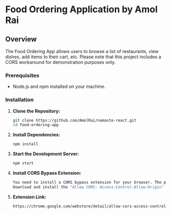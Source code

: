 # Food Ordering Application by Amol Rai

## Overview

The Food Ordering App allows users to browse a list of restaurants, view dishes, add items to their cart, etc. Please note that this project includes a CORS workaround for demonstration purposes only.

### Prerequisites

- Node.js and npm installed on your machine.

### Installation

1. **Clone the Repository:**
   ```bash
   git clone https://github.com/AmolRai/namaste-react.git
   cd food-ordering-app
   ```
2. **Install Dependencies:**

   ```bash
   npm install
   ```

3. **Start the Development Server:**

   ```bash
   npm start
   ```

4. **Install CORS Bypass Extension:**

   ```bash
   You need to install a CORS bypass extension for your browser. The project currently relies on this extension to overcome CORS restrictions.
   Download and install the "Allow CORS: Access-Control-Allow-Origin" extension for Chrome from the Chrome Web Store.Enable the extension while running the project to ensure proper functionality.
   ```

5. **Extension Link:**
   ```bash
   https://chrome.google.com/webstore/detail/allow-cors-access-control/lhobafahddgcelffkeicbaginigeejlf
   ```
